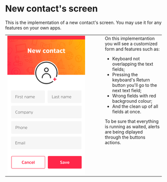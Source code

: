 # New contact's screen

This is the implementation of a new contact's screen. You may use it for any features on your own apps.

<table>
<tr>
<td width="300"><img src="https://raw.githubusercontent.com/brunosdecampos/Swift-Contacts/master/Contacts/preview.png" width="250" /></td>

<td valign="top">
On this implementantion you will see a customized form and features such as:

- Keyboard not overlapping the text fields;
- Pressing the keyboard's Return button you'll go to the next text field;
- Wrong fields with red background colour;
- And the clean up of all fields at once.

To be sure that everything is running as waited, alerts are being diplayed through the buttons actions.
</td>
</tr>
</table>
